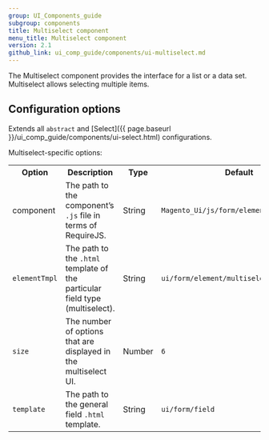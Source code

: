 ```yaml
---
group: UI_Components_guide
subgroup: components
title: Multiselect component
menu_title: Multiselect component
version: 2.1
github_link: ui_comp_guide/components/ui-multiselect.md
---
```


The Multiselect component provides the interface for a list or a data set. Multiselect allows selecting multiple items.

## Сonfiguration options

Extends all `abstract` and [Select]({{ page.baseurl }}/ui_comp_guide/components/ui-select.html) configurations.

Multiselect-specific options:

<table>
  <tr>
    <th>Option </th>
    <th>Description</th>
    <th>Type</th>
    <th>Default</th>
  </tr>
  <tr>
    <td>component</td>
    <td>The path to the component’s <code>.js</code> file in terms of RequireJS.</td>
    <td>String</td>
    <td><code>Magento_Ui/js/form/element/multiselect</code></td>
  </tr>
  <tr>
    <td><code>elementTmpl</code></td>
    <td>The path to the <code>.html</code> template of the particular field type (multiselect).</td>
    <td>String</td>
    <td><code>ui/form/element/multiselect</code></td>
  </tr>
  <tr>
    <td><code>size</code></td>
    <td>The number of options that are displayed in the multiselect UI.</td>
    <td>Number</td>
    <td><code>6</code></td>
  </tr>
  <tr>
    <td><code>template</code></td>
    <td>The path to the general field <code>.html</code> template.</td>
    <td>String</td>
    <td><code>ui/form/field</code></td>
  </tr>
</table>



